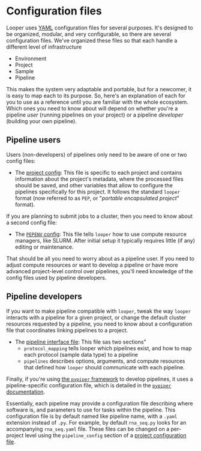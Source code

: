 # Configuration files

Looper uses [YAML](http://www.yaml.org/) configuration files for several purposes. 
It's designed to be organized, modular, and very configurable, so there are several configuration files. 
We've organized these files so that each handle a different level of infrastructure
- Environment
- Project
- Sample
- Pipeline

This makes the system very adaptable and portable, but for a newcomer, it is easy to map each to its purpose. 
So, here's an explanation of each for you to use as a reference until you are familiar with the whole ecosystem. 
Which ones you need to know about will depend on whether you're a pipeline *user* (running pipelines on your project) 
or a pipeline *developer* (building your own pipeline).


## Pipeline users

Users (non-developers) of pipelines only need to be aware of one or two config files:

- The [project config](#project-config): This file is specific to each project and 
contains information about the project's metadata, where the processed files should be saved, 
and other variables that allow to configure the pipelines specifically for this project. 
It follows the standard `looper` format (now referred to as `PEP`, or "*portable encapsulated project*" format).

If you are planning to submit jobs to a cluster, then you need to know about a second config file:
- The [`PEPENV` config](cluster-computing): This file tells `looper` how to use compute resource managers, like SLURM. 
After initial setup it typically requires little (if any) editing or maintenance.

That should be all you need to worry about as a pipeline user. 
If you need to adjust compute resources or want to develop a pipeline or have more advanced project-level control 
over pipelines, you'll need knowledge of the config files used by pipeline developers.


## Pipeline developers

If you want to make pipeline compatible with `looper`, tweak the way `looper` interacts with a pipeline for a given project, 
or change the default cluster resources requested by a pipeline, you need to know about a configuration file that coordinates linking pipelines to a project.
- The [pipeline interface file](pipeline-interface):
This file sas two sections"
  - `protocol_mapping` tells looper which pipelines exist, and how to map each protocol (sample data type) to a pipeline
  - `pipelines` describes options, arguments, and compute resources that defined how `looper` should communicate with each pipeline.

Finally, if you're using [the `pypiper` framework](https://github.com/databio/pypiper) to develop pipelines, 
it uses a pipeline-specific configuration file, which is detailed in the [`pypiper` documentation](http://pypiper.readthedocs.io/en/latest/advanced.html#pipeline-config-files). 

Essentially, each pipeline may provide a configuration file describing where software is, 
and parameters to use for tasks within the pipeline. This configuration file is by default named like pipeline name, 
with a `.yaml` extension instead of `.py`. For example, by default `rna_seq.py` looks for an accompanying `rna_seq.yaml` file. 
These files can be changed on a per-project level using the `pipeline_config` section of a [project configuration file](#project-config).
